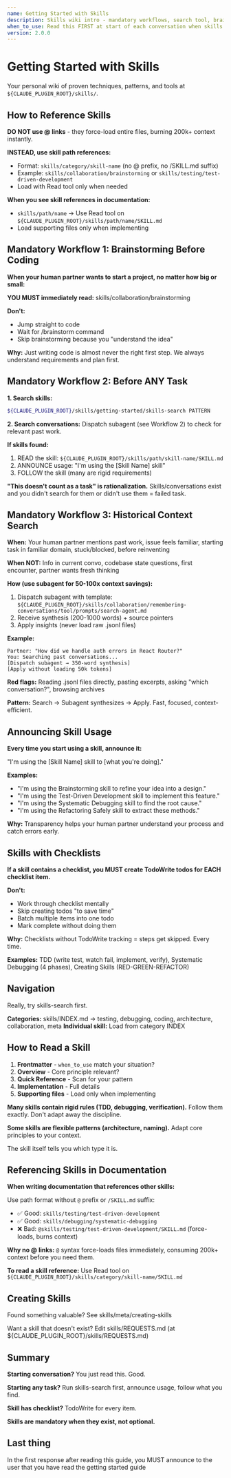 ```yaml
---
name: Getting Started with Skills
description: Skills wiki intro - mandatory workflows, search tool, brainstorming triggers
when_to_use: Read this FIRST at start of each conversation when skills are active
version: 2.0.0
---
```


# Getting Started with Skills

Your personal wiki of proven techniques, patterns, and tools at `${CLAUDE_PLUGIN_ROOT}/skills/`.

## How to Reference Skills

**DO NOT use @ links** - they force-load entire files, burning 200k+ context instantly.

**INSTEAD, use skill path references:**
- Format: `skills/category/skill-name` (no @ prefix, no /SKILL.md suffix)
- Example: `skills/collaboration/brainstorming` or `skills/testing/test-driven-development`
- Load with Read tool only when needed

**When you see skill references in documentation:**
- `skills/path/name` → Use Read tool on `${CLAUDE_PLUGIN_ROOT}/skills/path/name/SKILL.md`
- Load supporting files only when implementing

## Mandatory Workflow 1: Brainstorming Before Coding

**When your human partner wants to start a project, no matter how big or small:**

**YOU MUST immediately read:** skills/collaboration/brainstorming

**Don't:**
- Jump straight to code
- Wait for /brainstorm command
- Skip brainstorming because you "understand the idea"

**Why:** Just writing code is almost never the right first step. We always understand requirements and plan first.

## Mandatory Workflow 2: Before ANY Task

**1. Search skills:**
```bash
${CLAUDE_PLUGIN_ROOT}/skills/getting-started/skills-search PATTERN
```

**2. Search conversations:**
Dispatch subagent (see Workflow 2) to check for relevant past work.

**If skills found:**
1. READ the skill: `${CLAUDE_PLUGIN_ROOT}/skills/path/skill-name/SKILL.md`
2. ANNOUNCE usage: "I'm using the [Skill Name] skill"
3. FOLLOW the skill (many are rigid requirements)

**"This doesn't count as a task" is rationalization.** Skills/conversations exist and you didn't search for them or didn't use them = failed task.

## Mandatory Workflow 3: Historical Context Search

**When:** Your human partner mentions past work, issue feels familiar, starting task in familiar domain, stuck/blocked, before reinventing

**When NOT:** Info in current convo, codebase state questions, first encounter, partner wants fresh thinking

**How (use subagent for 50-100x context savings):**
1. Dispatch subagent with template: `${CLAUDE_PLUGIN_ROOT}/skills/collaboration/remembering-conversations/tool/prompts/search-agent.md`
2. Receive synthesis (200-1000 words) + source pointers
3. Apply insights (never load raw .jsonl files)

**Example:**
```
Partner: "How did we handle auth errors in React Router?"
You: Searching past conversations...
[Dispatch subagent → 350-word synthesis]
[Apply without loading 50k tokens]
```

**Red flags:** Reading .jsonl files directly, pasting excerpts, asking "which conversation?", browsing archives

**Pattern:** Search → Subagent synthesizes → Apply. Fast, focused, context-efficient.

## Announcing Skill Usage

**Every time you start using a skill, announce it:**

"I'm using the [Skill Name] skill to [what you're doing]."

**Examples:**
- "I'm using the Brainstorming skill to refine your idea into a design."
- "I'm using the Test-Driven Development skill to implement this feature."
- "I'm using the Systematic Debugging skill to find the root cause."
- "I'm using the Refactoring Safely skill to extract these methods."

**Why:** Transparency helps your human partner understand your process and catch errors early.

## Skills with Checklists

**If a skill contains a checklist, you MUST create TodoWrite todos for EACH checklist item.**

**Don't:**
- Work through checklist mentally
- Skip creating todos "to save time"
- Batch multiple items into one todo
- Mark complete without doing them

**Why:** Checklists without TodoWrite tracking = steps get skipped. Every time.

**Examples:** TDD (write test, watch fail, implement, verify), Systematic Debugging (4 phases), Creating Skills (RED-GREEN-REFACTOR)

## Navigation

Really, try skills-search first.

**Categories:** skills/INDEX.md → testing, debugging, coding, architecture, collaboration, meta
**Individual skill:** Load from category INDEX

## How to Read a Skill

1. **Frontmatter** - `when_to_use` match your situation?
2. **Overview** - Core principle relevant?
3. **Quick Reference** - Scan for your pattern
4. **Implementation** - Full details
5. **Supporting files** - Load only when implementing

**Many skills contain rigid rules (TDD, debugging, verification).** Follow them exactly. Don't adapt away the discipline.

**Some skills are flexible patterns (architecture, naming).** Adapt core principles to your context.

The skill itself tells you which type it is.

## Referencing Skills in Documentation

**When writing documentation that references other skills:**

Use path format without `@` prefix or `/SKILL.md` suffix:
- ✅ Good: `skills/testing/test-driven-development`
- ✅ Good: `skills/debugging/systematic-debugging`
- ❌ Bad: `@skills/testing/test-driven-development/SKILL.md` (force-loads, burns context)

**Why no @ links:** `@` syntax force-loads files immediately, consuming 200k+ context before you need them.

**To read a skill reference:** Use Read tool on `${CLAUDE_PLUGIN_ROOT}/skills/category/skill-name/SKILL.md`

## Creating Skills

Found something valuable? See skills/meta/creating-skills

Want a skill that doesn't exist? Edit skills/REQUESTS.md (at ${CLAUDE_PLUGIN_ROOT}/skills/REQUESTS.md)

## Summary

**Starting conversation?** You just read this. Good.

**Starting any task?** Run skills-search first, announce usage, follow what you find.

**Skill has checklist?** TodoWrite for every item.

**Skills are mandatory when they exist, not optional.**


## Last thing

In the first response after reading this guide, you MUST announce to the user that you have read the getting started guide
